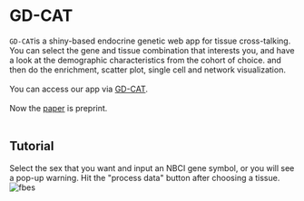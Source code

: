 # GD-CAT
`GD-CAT`is a shiny-based endocrine genetic web app for tissue cross-talking. 
You can select the gene and tissue combination that interests you, and have a look at the demographic characteristics from the cohort of choice.
and then do the enrichment, scatter plot, single cell and network visualization.  <br><br>
You can access our app via [GD-CAT](great.org).<br><br>
Now the [paper](https://pubmed.ncbi.nlm.nih.gov/37214953/) is preprint.<br><br>
## Tutorial 
Select the sex that you want and input an NBCI gene symbol, or you will see a pop-up warning. Hit the "process data" button after choosing a tissue. 
![fbes](file:///C:/Users/zming/Desktop/1689011782761.svg)
